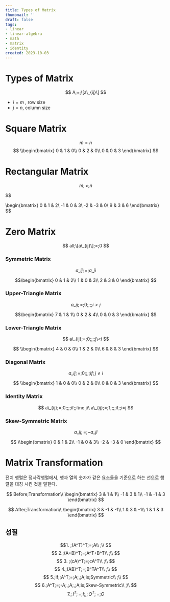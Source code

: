 ```yaml
---
title: Types of Matrix
thumbnail: ''
draft: false
tags:
- linear
- linear-algebra
- math
- matrix
- identity
created: 2023-10-03
---
```


# Types of Matrix

$$
A;=;\[a\_{ij}\]
$$

* $i = m$ , row size
* $j = n$, column size

# Square Matrix

$$
m = n
$$
$$
\\begin{bmatrix} 0 & 1 & 0\\ 0 & 2 & 0\\ 0 & 0 & 3 \end{bmatrix}
$$

# Rectangular Matrix

$$
m; \ne;n
$$

$$

\\begin{bmatrix} 0 & 1 & 2\\ -1 & 0 & 3\\ -2 & -3 & 0\\ 9 & 3 & 6 \end{bmatrix}
$$

# Zero Matrix

$$
all;\[a\_{ij}\];=;0
$$

### Symmetric Matrix

$$
a\_{ij};=;a\_{ji}
$$

$$\begin{bmatrix} 0 & 1 & 2\\ 1 & 0 & 3\\ 2 & 3 & 0 \end{bmatrix}
$$

### Upper-Triangle Matrix

$$
a\_{ij};=;0;;;;i>j
$$

$$\begin{bmatrix} 7 & 1 & 1\\ 0 & 2 & 4\\ 0 & 0 & 3 \end{bmatrix}
$$

### Lower-Triangle Matrix

$$
a\_{ij};=;0;;;;j\<i
$$

$$
\\begin{bmatrix} 4 & 0 & 0\\ 1 & 2 & 0\\ 6 & 8 & 3 \end{bmatrix}
$$

### Diagonal Matrix

$$
a\_{ij};=;0;;;;if;j\ne i
$$

$$
\\begin{bmatrix} 1 & 0 & 0\\ 0 & 2 & 0\\ 0 & 0 & 3 \end{bmatrix}
$$

### Identity Matrix

$$
a\_{ij};=;0;;;;if;;i\ne j\\ a\_{ij};=;1;;;;if;;i=j
$$

### Skew-Symmetric Matrix

$$
a\_{ij};=;-a\_{ji}
$$

$$
\\begin{bmatrix} 0 & 1 & 2\\ -1 & 0 & 3\\ -2 & -3 & 0 \end{bmatrix}
$$

# Matrix Transformation

전치 행렬은 정사각행렬에서, 행과 열의 숫자가 같은 요소들을 기준으로 하는 선으로 행렬을 대칭 시킨 것을 말한다.

$$
Before;Transformation\\ \begin{bmatrix} 3 & 1 & 1\\ -1 & 3 & 1\\ -1 & -1 & 3 \end{bmatrix}
$$

$$
After;Transformation\\ \begin{bmatrix} 3 & -1 & -1\\ 1 & 3 & -1\\ 1 & 1 & 3 \end{bmatrix}
$$

## 성질

$$1. ;(A^T)^T;=;A\\ ;\\ 
$$
$$
2.;(A+B)^T;=;A^T+B^T\\ ;\\
$$
$$
3. ;(cA)^T;=;cA^T\\ ;\\
$$
$$
4.;(AB)^T;=;B^TA^T\\ ;\\ 
$$
$$
5.;if;;A^T;=;A;,;A;is;Symmetric\\ ;\\
$$
$$
6.;A^T;=;-A;,;A;,;A;is;Skew-Symmetric\\ ;\\ 
$$
$$
7.;I^T;=;I;,;O^T;=;O
$$
